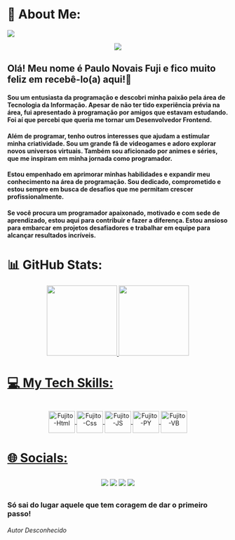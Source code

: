 <h1>💫 About Me:</h1>

![](https://komarev.com/ghpvc/?username=fujitodev)

<div align="center">
<img src="https://media.tenor.com/mPIdmn7k3k8AAAAC/monkey-type.gif">
</div>

<h2> Olá! Meu nome é Paulo Novais Fuji e fico muito feliz em recebê-lo(a) aqui!👋</h2>

#### Sou um entusiasta da programação e descobri minha paixão pela área de Tecnologia da Informação. Apesar de não ter tido experiência prévia na área, fui apresentado à programação por amigos que estavam estudando. Foi aí que percebi que queria me tornar um Desenvolvedor Frontend.
#### Além de programar, tenho outros interesses que ajudam a estimular minha criatividade. Sou um grande fã de videogames e adoro explorar novos universos virtuais. Também sou aficionado por animes e séries, que me inspiram em minha jornada como programador.
#### Estou empenhado em aprimorar minhas habilidades e expandir meu conhecimento na área de programação. Sou dedicado, comprometido e estou sempre em busca de desafios que me permitam crescer profissionalmente.
#### Se você procura um programador apaixonado, motivado e com sede de aprendizado, estou aqui para contribuir e fazer a diferença. Estou ansioso para embarcar em projetos desafiadores e trabalhar em equipe para alcançar resultados incríveis.

##

<h1>📊 GitHub Stats: </h1>

<div align="center">
    <a href="https://github.com/fujitodev">
    <img height="160em" src="https://github-readme-stats.vercel.app/api?username=fujitodev&show_icons=true&theme=github_dark&include_all_commits=true&count_private=true"/>
    <img height="160em" src="https://github-readme-stats.vercel.app/api/top-langs/?username=fujitodev&layout=compact&langs_count=7&theme=github_dark"/>
</div>
  
##
  
<h1>💻 My Tech Skills: </h1>

####
  <div align="center" style="display: inline_block"><br>
        <img align="center" alt="Fujito-Html" height="50" width="60" src="https://cdn.jsdelivr.net/gh/devicons/devicon/icons/html5/html5-original.svg">
        <img align="center" alt="Fujito-Css" height="50" width="60" src="https://cdn.jsdelivr.net/gh/devicons/devicon/icons/css3/css3-original.svg">
        <img align="center" alt="Fujito-JS" height="50" width="60" src="https://cdn.jsdelivr.net/gh/devicons/devicon/icons/javascript/javascript-original.svg">
        <img align="center" alt="Fujito-PY" height="50" width="60" src="https://cdn.jsdelivr.net/gh/devicons/devicon/icons/python/python-original-wordmark.svg">
        <img align="center" alt="Fujito-VB" height="50" width="60" src="https://img.icons8.com/fluency/96/visual-basic.png"/>
  </div>

  ##
    
    
<h1>🌐 Socials:

####

  <div align="center" style="margin: 30px">
    <a href="https://www.linkedin.com/in/PauloFuji/" target ="_blank"><img src="https://img.shields.io/badge/LinkedIn-0077B5?style=for-the-badge&logo=linkedin&logoColor=white" target="_blank"></a>  
    <a href="mailto:paulo.novaisfuji@gmail.com" target="_blank"><img src="https://img.shields.io/badge/Gmail-D14836?style=for-the-badge&logo=gmail&logoColor=white"></a>
    <a href="https://instagram.com/fujitooficial?igshid=YmMyMTA2M2Y=" target="_blank"><img src="https://img.shields.io/badge/Instagram-E4405F?style=for-the-badge&logo=instagram&logoColor=white"></a>
    <a href="https://wa.me/qr/E2R366GOWKQVP1" target="_blank"><img src ="https://img.shields.io/badge/WhatsApp-25D366?style=for-the-badge&logo=whatsapp&logoColor=white"></a>
  </div> </h1>

  ##
    
  ### Só sai do lugar aquele que tem coragem de dar o primeiro passo!
  ###### Autor Desconhecido
